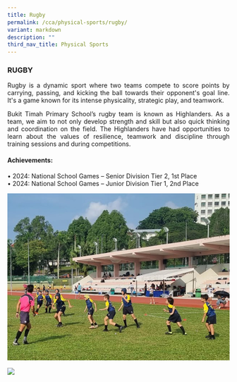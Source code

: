 ```yaml
---
title: Rugby
permalink: /cca/physical-sports/rugby/
variant: markdown
description: ""
third_nav_title: Physical Sports
---
```

<h3>RUGBY</h3><p align="justify">
Rugby is a dynamic sport where two teams compete to score points by carrying, passing, and kicking the ball towards their opponent's goal line. It's a game known for its intense physicality, strategic play, and teamwork.</p>
<p align="justify">
Bukit Timah Primary School’s rugby team is known as Highlanders. As a team, we aim to not only develop strength and skill but also quick thinking and coordination on the field. The Highlanders have had opportunities to learn about the values of resilience, teamwork and discipline through training sessions and during competitions. </p>
<h4>Achievements:</h4>
•	2024: National School Games – Senior Division Tier 2, 1st Place<br>
•	2024: National School Games – Junior Division Tier 1, 2nd  Place


![](/images/CCA/rugby24_3.jpg)

<img style="width:90%" src="/images/School%20Photos/rugby.png">